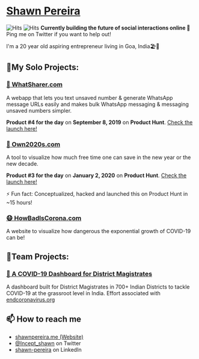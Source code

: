 # [Shawn Pereira](https://shawnpereira.me/)
![Hits](https://hitcounter.pythonanywhere.com/nocount/tag.svg?url=https%3A%2F%2Fgithub.com%2Frecurshawn)
![Hits](https://hitcounter.pythonanywhere.com/count/tag.svg?url=https%3A%2F%2Fgithub.com%2Frecurshawn)
**Currently building the future of social interactions online 👀** Ping me on Twitter if you want to help out!

I'm a 20 year old aspiring entrepreneur living in Goa, India🏖️🌴


## 🔧My Solo Projects:
### [💬 WhatSharer.com](https://whatsharer.com)
A webapp that lets you text unsaved number & generate WhatsApp message URLs easily and makes bulk WhatsApp messaging & messaging unsaved numbers simpler.

**Product #4 for the day** on **September 8, 2019** on **Product Hunt**. [Check the launch here!](https://www.producthunt.com/posts/whatsappr)

### [🚀 Own2020s.com](https://own2020s.com)
A tool to visualize how much free time one can save in the new year or the new decade.

**Product #3 for the day** on **January 2, 2020** on **Product Hunt**. [Check the launch here!](https://www.producthunt.com/posts/own-the-2020s)

⚡ Fun fact: Conceptualized, hacked and launched this on Product Hunt in ~15 hours!

### [😷 HowBadIsCorona.com](https://howbadiscorona.com)
A website to visualize how dangerous the exponential growth of COVID-19 can be!

## 🤝Team Projects:
### [🏥 A COVID-19 Dashboard for District Magistrates](https://outbreakcontrolroom.com/)
A dashboard built for District Magistrates in 700+ Indian Districts to tackle COVID-19 at the grassroot level in India. Effort associated with [endcoronavirus.org](https://www.endcoronavirus.org/)

## 📫 How to reach me
- [shawnpereira.me (Website)](https://shawnpereira.me/)
- [@Incept_shawn](https://twitter.com/Incept_shawn) on Twitter
- [shawn-pereira](https://www.linkedin.com/in/shawn-pereira/) on LinkedIn

<!--
**recurshawn/recurshawn** is a ✨ _special_ ✨ repository because its `README.md` (this file) appears on your GitHub profile.

Here are some ideas to get you started:

- 🔭 I’m currently working on ...
- 🌱 I’m currently learning ...
- 👯 I’m looking to collaborate on ...
- 🤔 I’m looking for help with ...
- 💬 Ask me about ...
- 📫 How to reach me: ...
- 😄 Pronouns: ...
- ⚡ Fun fact: ...
-->
